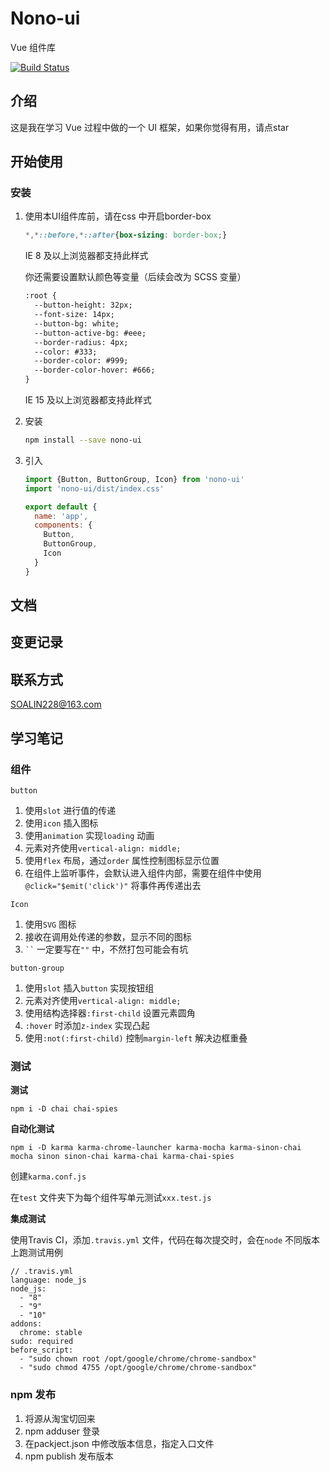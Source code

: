 # Nono-ui
Vue 组件库

[![Build Status](https://travis-ci.org/SOALIN228/Nono.svg?branch=master)](https://travis-ci.org/SOALIN228/Nono)

## 介绍

这是我在学习 Vue 过程中做的一个 UI 框架，如果你觉得有用，请点star

## 开始使用

### 安装
1. 使用本UI组件库前，请在css 中开启border-box
    ```css
    *,*::before,*::after{box-sizing: border-box;}
    ```

    IE 8 及以上浏览器都支持此样式

    你还需要设置默认颜色等变量（后续会改为 SCSS 变量）

    ```html
    :root {
      --button-height: 32px;
      --font-size: 14px;
      --button-bg: white;
      --button-active-bg: #eee;
      --border-radius: 4px;
      --color: #333;
      --border-color: #999;
      --border-color-hover: #666;
    }
    ```

    IE 15 及以上浏览器都支持此样式

2. 安装

    ```bash
    npm install --save nono-ui
    ```

3. 引入

    ```javascript
    import {Button, ButtonGroup, Icon} from 'nono-ui'
    import 'nono-ui/dist/index.css'
    
    export default {
      name: 'app',
      components: {
        Button,
        ButtonGroup,
        Icon
      }
    }
    ```


## 文档

## 变更记录

## 联系方式

SOALIN228@163.com

## 学习笔记

### 组件

`button`

1. 使用`slot` 进行值的传递
2. 使用`icon` 插入图标
3. 使用`animation` 实现`loading` 动画
4. 元素对齐使用`vertical-align: middle;`
5. 使用`flex` 布局，通过`order` 属性控制图标显示位置
6. 在组件上监听事件，会默认进入组件内部，需要在组件中使用`@click="$emit('click')"` 将事件再传递出去

`Icon`

1. 使用`SVG` 图标
2. 接收在调用处传递的参数，显示不同的图标
3. ` `` ` 一定要写在`""` 中，不然打包可能会有坑

`button-group`

1.  使用`slot`  插入`button` 实现按钮组
2. 元素对齐使用`vertical-align: middle;`
3. 使用结构选择器`:first-child` 设置元素圆角
4. `:hover` 时添加`z-index` 实现凸起
5. 使用`:not(:first-child)` 控制`margin-left` 解决边框重叠



### 测试

**测试**

`npm i -D chai chai-spies`

**自动化测试**

`npm i -D karma karma-chrome-launcher karma-mocha karma-sinon-chai mocha sinon sinon-chai karma-chai karma-chai-spies`

创建`karma.conf.js`

在`test` 文件夹下为每个组件写单元测试`xxx.test.js`

**集成测试**

使用Travis CI，添加`.travis.yml` 文件，代码在每次提交时，会在`node` 不同版本上跑测试用例

```
// .travis.yml
language: node_js
node_js:
  - "8"
  - "9"
  - "10"
addons:
  chrome: stable
sudo: required
before_script:
  - "sudo chown root /opt/google/chrome/chrome-sandbox"
  - "sudo chmod 4755 /opt/google/chrome/chrome-sandbox"
```

### npm 发布

1. 将源从淘宝切回来
2. npm adduser 登录
3. 在packject.json 中修改版本信息，指定入口文件
4. npm publish 发布版本